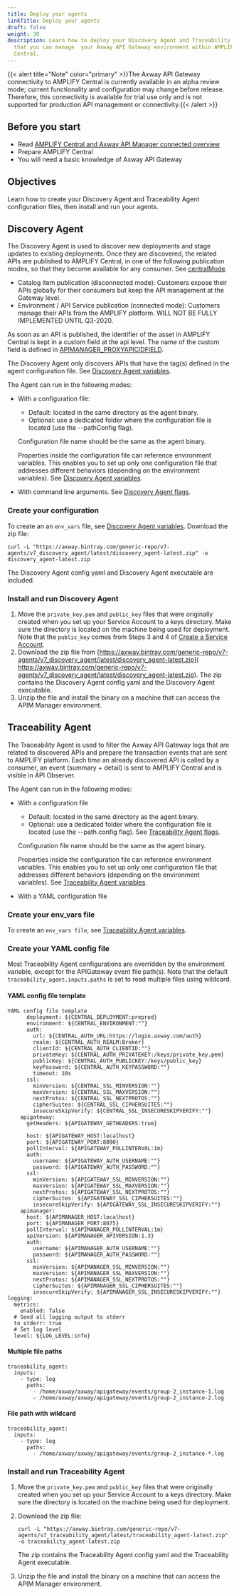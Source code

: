 ```yaml
---
title: Deploy your agents
linkTitle: Deploy your agents
draft: false
weight: 30
description: Learn how to deploy your Discovery Agent and Traceability Agent so
  that you can manage  your Axway API Gateway environment within AMPLIFY
  Central.
---
```

{{< alert title="Note" color="primary" >}}The Axway API Gateway connectivity to AMPLIFY Central is currently available in an alpha review mode; current functionality and configuration may change before release.   Therefore, this connectivity is available for trial use only and is not supported for production API management or connectivity.{{< /alert >}}

## Before you start

* Read [AMPLIFY Central and Axway API Manager connected overview](/docs/central/connect-api-manager/)
* Prepare AMPLIFY Central
* You will need a basic knowledge of Axway API Gateway

## Objectives

Learn how to create your Discovery Agent and Traceability Agent configuration files, then install and run your agents.

## Discovery Agent

The Discovery Agent is used to discover new deployments and stage updates to existing deployments. Once they are discovered, the related APIs are published to AMPLIFY Central, in one of the following publication modes, so that they become available for any consumer. See [centralMode](/docs/central/connect-api-manager/discovery-agent-flags/).

* Catalog item publication (disconnected mode): Customers  expose their APIs globally for their consumers but keep the API management at the Gateway level.
* Environment / API Service publication (connected mode): Customers manage their APIs from the AMPLIFY platform. WILL NOT BE FULLY IMPLEMENTED UNTIL Q3-2020.

As soon as an API is published, the identifier of the asset in AMPLIFY Central is kept in a custom field at the api level. The name of the custom field is defined in [APIMANAGER_PROXYAPICIDFIELD](/docs/central/connect-api-manager/discovery-agent-variables/).

The Discovery Agent only discovers APIs that have the tag(s) defined in the agent configuration file. See [Discovery Agent variables](/docs/central/connect-api-manager/discovery-agent-variables/).

The Agent can run in the following modes:

* With a configuration file:

    * Default: located in the same directory as the agent binary.
    * Optional: use a dedicated folder where the configuration file is located (use the --pathConfig flag).

    Configuration file name should be the same as the agent binary.

    Properties inside the configuration file can reference environment variables. This enables you to set up only one configuration file that addresses different behaviors (depending on the environment variables). See [Discovery Agent variables](/docs/central/connect-api-manager/discovery-agent-variables/).
* With command line arguments. See [Discovery Agent flags](/docs/central/connect-api-manager/discovery-agent-flags/).

### Create your configuration

To create an  an `env_vars` file, see [Discovery Agent variables](/docs/central/connect-api-manager/discovery-agent-variables/). Download the zip file:

```
curl -L "https://axway.bintray.com/generic-repo/v7-agents/v7_discovery_agent/latest/discovery_agent-latest.zip" -o discovery_agent-latest.zip
```

The Discovery Agent config yaml and Discovery Agent executable are included.

### Install and run Discovery Agent

1. Move the `private_key.pem` and `public_key` files that were originally created when you set up your Service Account to a keys directory. Make sure the directory is located on the machine being used for deployment. Note that the `public_key` comes from Steps 3 and 4 of [Create a Service Account](/docs/central/connect-api-manager/prepare-amplify-central/#create-a-service-account).
2. Download the zip file from [https://axway.bintray.com/generic-repo/v7-agents/v7_discovery_agent/latest/discovery_agent-latest.zip]( https://axway.bintray.com/generic-repo/v7-agents/v7_discovery_agent/latest/discovery_agent-latest.zip). The zip contains the Discovery Agent config yaml and the Discovery Agent executable.
3. Unzip the file and install the binary on a machine that can access the APIM Manager environment.  

## Traceability Agent

The Traceability Agent is used to filter the Axway API Gateway logs that are related to discovered APIs and prepare the transaction events that are sent to AMPLIFY platform. Each time an already discovered API is called by a consumer, an event (summary + detail) is sent to AMPLIFY Central and is visible in API Observer.

The Agent can run in the following modes:

* With a configuration file

    * Default: located in the same directory as the agent binary.
    * Optional: use a dedicated folder where the configuration file is located (use the --path.config flag). See [Traceability Agent flags](/docs/central/connect-api-manager/traceability-agent-flags/).

    Configuration file name should be the same as the agent binary.

    Properties inside the configuration file can reference environment variables. This enables you to set up only one configuration file that addresses different behaviors (depending on the environment variables). See [Traceability Agent variables](/docs/central/connect-api-manager/traceability-agent-variables/).
* With a YAML configuration file

### Create your env_vars file

To create an `env_vars file`, see [Traceability Agent variables](/docs/central/connect-api-manager/traceability-agent-variables/).

### Create your YAML config file

Most Traceability Agent configurations are overridden by the environment variable, except for the APIGateway event file path(s). Note that the default `traceability_agent.inputs.paths` is set to read multiple files using wildcard.

#### YAML config file template

```
YAML config file template
      deployment: ${CENTRAL_DEPLOYMENT:preprod}
      environment: ${CENTRAL_ENVIRONMENT:""}
      auth:
        url: ${CENTRAL_AUTH_URL:https://login.axway.com/auth}
        realm: ${CENTRAL_AUTH_REALM:Broker}
        clientId: ${CENTRAL_AUTH_CLIENTID:""}
        privateKey: ${CENTRAL_AUTH_PRIVATEKEY:/keys/private_key.pem}
        publicKey: ${CENTRAL_AUTH_PUBLICKEY:/keys/public_key}
        keyPassword: ${CENTRAL_AUTH_KEYPASSWORD:""}
        timeout: 10s
      ssl:
        minVersion: ${CENTRAL_SSL_MINVERSION:""}
        maxVersion: ${CENTRAL_SSL_MAXVERSION:""}
        nextProtos: ${CENTRAL_SSL_NEXTPROTOS:""}
        cipherSuites: ${CENTRAL_SSL_CIPHERSUITES:""}
        insecureSkipVerify: ${CENTRAL_SSL_INSECURESKIPVERIFY:""}
    apigateway:
      getHeaders: ${APIGATEWAY_GETHEADERS:true}

      host: ${APIGATEWAY_HOST:localhost}
      port: ${APIGATEWAY_PORT:8090}
      pollInterval: ${APIGATEWAY_POLLINTERVAL:1m}
      auth:
        username: ${APIGATEWAY_AUTH_USERNAME:""}
        password: ${APIGATEWAY_AUTH_PASSWORD:""}
      ssl:
        minVersion: ${APIGATEWAY_SSL_MINVERSION:""}
        maxVersion: ${APIGATEWAY_SSL_MAXVERSION:""}
        nextProtos: ${APIGATEWAY_SSL_NEXTPROTOS:""}
        cipherSuites: ${APIGATEWAY_SSL_CIPHERSUITES:""}
        insecureSkipVerify: ${APIGATEWAY_SSL_INSECURESKIPVERIFY:""}
    apimanager:
      host: ${APIMANAGER_HOST:localhost}
      port: ${APIMANAGER_PORT:8075}
      pollInterval: ${APIMANAGER_POLLINTERVAL:1m}
      apiVersion: ${APIMANAGER_APIVERSION:1.3}
      auth:
        username: ${APIMANAGER_AUTH_USERNAME:""}
        password: ${APIMANAGER_AUTH_PASSWORD:""}
      ssl:
        minVersion: ${APIMANAGER_SSL_MINVERSION:""}
        maxVersion: ${APIMANAGER_SSL_MAXVERSION:""}
        nextProtos: ${APIMANAGER_SSL_NEXTPROTOS:""}
        cipherSuites: ${APIMANAGER_SSL_CIPHERSUITES:""}
        insecureSkipVerify: ${APIMANAGER_SSL_INSECURESKIPVERIFY:""}
logging:
  metrics:
    enabled: false
  # Send all logging output to stderr
  to_stderr: true
  # Set log level
  level: ${LOG_LEVEL:info}
```

#### Multiple file paths

```
traceability_agent:
  inputs:
    - type: log
      paths:
        - /home/axway/axway/apigateway/events/group-2_instance-1.log
        - /home/axway/axway/apigateway/events/group-2_instance-2.log
```

#### File path with wildcard

```
traceability_agent:
  inputs:
    - type: log
      paths:
        - /home/axway/axway/apigateway/events/group-2_instance-*.log
```

### Install and run Traceability Agent

1. Move the `private_key.pem` and `public_key` files that were originally created when you set up your Service Account to a keys directory. Make sure the directory is located on the machine being used for deployment.
2. Download the zip file:

    ```
    curl -L "https://axway.bintray.com/generic-repo/v7-agents/v7_traceability_agent/latest/traceability_agent-latest.zip" -o traceability_agent-latest.zip
    ```

    The zip contains the Traceability Agent config yaml and the Traceability Agent executable.
3. Unzip the file and install the binary on a machine that can access the APIM Manager environment.

